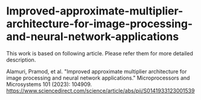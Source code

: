 # Improved-approximate-multiplier-architecture-for-image-processing-and-neural-network-applications
This work is based on following article. Please refer them for more detailed description.

Alamuri, Pramod, et al. "Improved approximate multiplier architecture for image processing and neural network applications." Microprocessors and Microsystems 101 (2023): 104909.
https://www.sciencedirect.com/science/article/abs/pii/S0141933123001539
